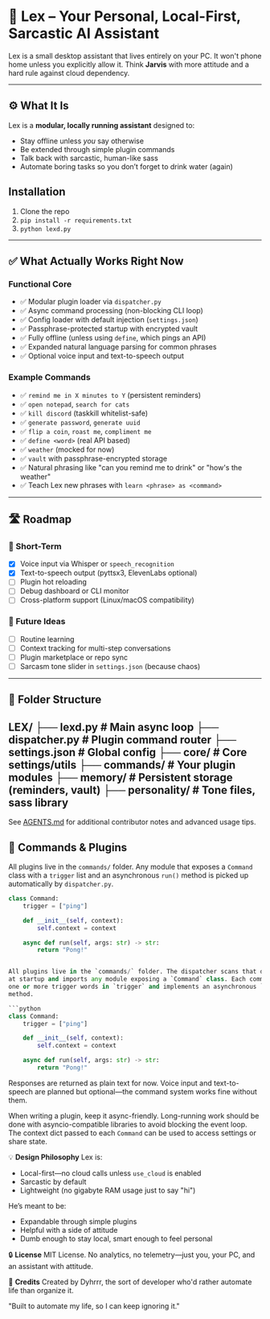 # 🧠 Lex – Your Personal, Local-First, Sarcastic AI Assistant

Lex is a small desktop assistant that lives entirely on your PC. It won't phone
home unless you explicitly allow it. Think **Jarvis** with more attitude and a
hard rule against cloud dependency.

---

## ⚙️ What It Is

Lex is a **modular, locally running assistant** designed to:
- Stay offline unless *you* say otherwise
- Be extended through simple plugin commands
- Talk back with sarcastic, human-like sass
- Automate boring tasks so you don’t forget to drink water (again)

## Installation
1. Clone the repo
2. `pip install -r requirements.txt`
3. `python lexd.py`

---

## ✅ What Actually Works Right Now

### Functional Core
- ✅ Modular plugin loader via `dispatcher.py`
- ✅ Async command processing (non-blocking CLI loop)
- ✅ Config loader with default injection (`settings.json`)
- ✅ Passphrase-protected startup with encrypted vault
- ✅ Fully offline (unless using `define`, which pings an API)
- ✅ Expanded natural language parsing for common phrases
- ✅ Optional voice input and text-to-speech output

### Example Commands
- ✅ `remind me in X minutes to Y` (persistent reminders)
- ✅ `open notepad`, `search for cats`
- ✅ `kill discord` (taskkill whitelist-safe)
- ✅ `generate password`, `generate uuid`
- ✅ `flip a coin`, `roast me`, `compliment me`
- ✅ `define <word>` (real API based)
- ✅ `weather` (mocked for now)
- ✅ `vault` with passphrase-encrypted storage
- ✅ Natural phrasing like "can you remind me to drink" or "how's the weather"
- ✅ Teach Lex new phrases with `learn <phrase> as <command>`

---

## 🛣 Roadmap

### 🚧 Short-Term
- [x] Voice input via Whisper or `speech_recognition`
- [x] Text-to-speech output (pyttsx3, ElevenLabs optional)
- [ ] Plugin hot reloading
- [ ] Debug dashboard or CLI monitor
- [ ] Cross-platform support (Linux/macOS compatibility)

### 🧠 Future Ideas
- [ ] Routine learning
- [ ] Context tracking for multi-step conversations
- [ ] Plugin marketplace or repo sync
- [ ] Sarcasm tone slider in `settings.json` (because chaos)

---

## 📂 Folder Structure
LEX/
├── lexd.py           # Main async loop
├── dispatcher.py     # Plugin command router
├── settings.json     # Global config
├── core/             # Core settings/utils
├── commands/         # Your plugin modules
├── memory/           # Persistent storage (reminders, vault)
├── personality/      # Tone files, sass library
---

See [AGENTS.md](AGENTS.md) for additional contributor notes and advanced usage tips.

## 🧩 Commands & Plugins

All plugins live in the `commands/` folder. Any module that exposes a `Command` class with a `trigger` list and an asynchronous `run()` method is picked up automatically by `dispatcher.py`.

```python
class Command:
    trigger = ["ping"]

    def __init__(self, context):
        self.context = context

    async def run(self, args: str) -> str:
        return "Pong!"


All plugins live in the `commands/` folder. The dispatcher scans that directory
at startup and imports any module exposing a `Command` class. Each command lists
one or more trigger words in `trigger` and implements an asynchronous `run()`
method.

```python
class Command:
    trigger = ["ping"]

    def __init__(self, context):
        self.context = context

    async def run(self, args: str) -> str:
        return "Pong!"
```

Responses are returned as plain text for now. Voice input and text-to-speech are
planned but optional—the command system works fine without them.

When writing a plugin, keep it async-friendly. Long-running work should be done
with asyncio-compatible libraries to avoid blocking the event loop. The context
dict passed to each `Command` can be used to access settings or share state.


💡 **Design Philosophy**
Lex is:

- Local-first—no cloud calls unless `use_cloud` is enabled
- Sarcastic by default
- Lightweight (no gigabyte RAM usage just to say "hi")

He’s meant to be:

- Expandable through simple plugins
- Helpful with a side of attitude
- Dumb enough to stay local, smart enough to feel personal

🔒 **License**
MIT License. No analytics, no telemetry—just you, your PC, and an assistant with attitude.

🐢 **Credits**
Created by Dyhrrr, the sort of developer who'd rather automate life than organize it.

"Built to automate my life, so I can keep ignoring it."
